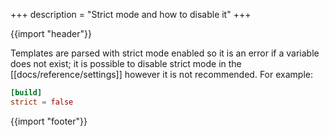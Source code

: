 +++
description = "Strict mode and how to disable it"
+++

{{import "header"}}

Templates are parsed with strict mode enabled so it is an error if a variable does not exist; it is possible to disable strict mode in the [[docs/reference/settings]] however it is not recommended. For example:

```toml
[build]
strict = false
```

{{import "footer"}}

